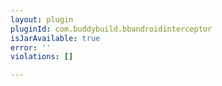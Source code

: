 ```yaml
---
layout: plugin
pluginId: com.buddybuild.bbandroidinterceptor
isJarAvailable: true
error: ''
violations: []

---
```

